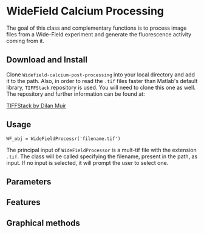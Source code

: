 # WideField Calcium Processing

The goal of this class and complementary functions is to process image files from a Wide-Field experiment and generate the fluorescence activity coming from it. 

## Download and Install

Clone `Widefield-calcium-post-processing` into your local directory and add it to the path. Also, in order to read the `.tif` files faster than Matlab's default library, `TIFFStack` repository is used. You will need to clone this one as well. The repository and further information can be found at:

[TIFFStack by Dilan Muir](https://github.com/DylanMuir/TIFFStack) 

## Usage

```
WF_obj = WideFieldProcessr('filename.tif')
```

The principal input of `WideFieldProcessor` is a mult-tif file with the extension `.tif`. The class will be called specifying the filename, present in the path, as input. If no input is selected, it will prompt the user to select one.

## Parameters

## Features




## Graphical methods






